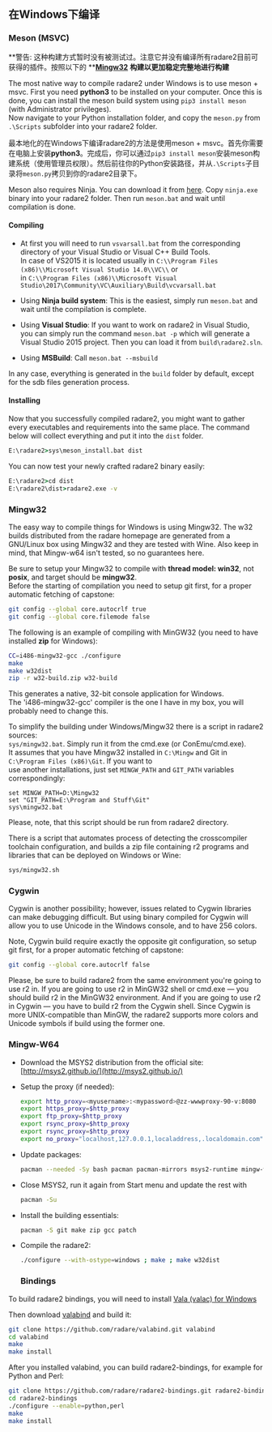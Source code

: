 ## 在Windows下编译

### Meson \(MSVC\)

**警告: 这种构建方式暂时没有被测试过。注意它并没有编译所有radare2目前可获得的插件。按照以下的 **[**Mingw32**](https://legacy.gitbook.com/book/xylearn/radare2book-chinese/edit#) **构建以更加稳定完整地进行构建**

The most native way to compile radare2 under Windows is to use meson + msvc. First you need **python3** to be installed on your computer. Once this is done, you can install the meson build system using `pip3 install meson` \(with Administrator privileges\).  
Now navigate to your Python installation folder, and copy the `meson.py` from `.\Scripts` subfolder into your radare2 folder.

最本地化的在Windows下编译radare2的方法是使用meson + msvc。首先你需要在电脑上安装**python3**。完成后，你可以通过`pip3 install meson`安装meson构建系统（使用管理员权限）。然后前往你的Python安装路径，并从`.\Scripts`子目录将`meson.py`拷贝到你的radare2目录下。

Meson also requires Ninja. You can download it from [here](https://ninja-build.org/). Copy `ninja.exe` binary into your radare2 folder. Then run `meson.bat` and wait until compilation is done.

#### Compiling

* At first you will need to run `vsvarsall.bat` from the corresponding directory of your Visual Studio or Visual C++ Build Tools.  
  In case of VS2015 it is located usually in `C:\\Program Files (x86)\\Microsoft Visual Studio 14.0\\VC\\` or  
  in `C:\\Program Files (x86)\\Microsoft Visual Studio\2017\Community\VC\Auxiliary\Build\vcvarsall.bat`

* Using **Ninja build system**: This is the easiest, simply run `meson.bat` and wait until the compilation is complete.

* Using **Visual Studio**: If you want to work on radare2 in Visual Studio, you can simply run the command `meson.bat -p` which will generate a Visual Studio 2015 project. Then you can load it from `build\radare2.sln`.

* Using **MSBuild**: Call `meson.bat --msbuild`

In any case, everything is generated in the `build` folder by default, except for the sdb files generation process.

#### Installing

Now that you successfully compiled radare2, you might want to gather every executables and requirements into the same place. The command below will collect everything and put it into the `dist` folder.

```bat
E:\radare2>sys\meson_install.bat dist
```

You can now test your newly crafted radare2 binary easily:

```bat
E:\radare2>cd dist
E:\radare2\dist>radare2.exe -v
```

### Mingw32

The easy way to compile things for Windows is using Mingw32. The w32 builds distributed from the radare homepage are generated from a GNU/Linux box using Mingw32 and they are tested with Wine. Also keep in mind, that Mingw-w64 isn't tested, so no guarantees here.

Be sure to setup your Mingw32 to compile with **thread model: win32**, not **posix**, and target should be **mingw32**.  
Before the starting of compilation you need to setup git first, for a proper automatic fetching of capstone:

```sh
git config --global core.autocrlf true
git config --global core.filemode false
```

The following is an example of compiling with MinGW32 \(you need to have installed **zip** for Windows\):

```sh
CC=i486-mingw32-gcc ./configure
make
make w32dist
zip -r w32-build.zip w32-build
```

This generates a native, 32-bit console application for Windows.  
The 'i486-mingw32-gcc' compiler is the one I have in my box, you will probably need to change this.

To simplify the building under Windows/Mingw32 there is a script in radare2 sources:  
`sys/mingw32.bat`. Simply run it from the cmd.exe \(or ConEmu/cmd.exe\).  
It assumes that you have Mingw32 installed in `C:\Mingw` and Git in `C:\Program Files (x86)\Git`. If you want to  
use another installations, just set `MINGW_PATH` and `GIT_PATH` variables correspondingly:

```
set MINGW_PATH=D:\Mingw32
set "GIT_PATH=E:\Program and Stuff\Git"
sys\mingw32.bat
```

Please, note, that this script should be run from radare2 directory.

There is a script that automates process of detecting the crosscompiler toolchain configuration, and builds a zip file containing r2 programs and libraries that can be deployed on Windows or Wine:

```sh
sys/mingw32.sh
```

### Cygwin

Cygwin is another possibility; however, issues related to Cygwin libraries can make debugging difficult. But using binary compiled for Cygwin will allow you to use Unicode in the Windows console, and to have 256 colors.

Note, Cygwin build require exactly the opposite git configuration, so setup git first, for a proper automatic fetching of capstone:

```sh
git config --global core.autocrlf false
```

Please, be sure to build radare2 from the same environment you're going to use r2 in. If you are going to use r2 in MinGW32 shell or cmd.exe — you should build r2 in the MinGW32 environment. And if you are going to use r2 in Cygwin — you have to build r2 from the Cygwin shell. Since Cygwin is more UNIX-compatible than MinGW, the radare2 supports more colors and Unicode symbols if build using the former one.

### Mingw-W64

* Download the MSYS2 distribution from the official site: [http://msys2.github.io/](http://msys2.github.io/)
* Setup the proxy \(if needed\):
  ```sh
  export http_proxy=<myusername>:<mypassword>@zz-wwwproxy-90-v:8080
  export https_proxy=$http_proxy
  export ftp_proxy=$http_proxy
  export rsync_proxy=$http_proxy
  export rsync_proxy=$http_proxy
  export no_proxy="localhost,127.0.0.1,localaddress,.localdomain.com"
  ```
* Update packages:
  ```sh
  pacman --needed -Sy bash pacman pacman-mirrors msys2-runtime mingw-w64-x86_64-toolchain
  ```
* Close MSYS2, run it again from Start menu and update the rest with
  ```sh
  pacman -Su
  ```
* Install the building essentials:
  ```sh
  pacman -S git make zip gcc patch
  ```
* Compile the radare2:

  ```sh
  ./configure --with-ostype=windows ; make ; make w32dist
  ```

  ### Bindings

To build radare2 bindings, you will need to install [Vala \(valac\) for Windows](https://wiki.gnome.org/Projects/Vala/ValaOnWindows)

Then download [valabind](https://github.com/radare/valabind) and build it:

```sh
git clone https://github.com/radare/valabind.git valabind
cd valabind
make
make install
```

After you installed valabind, you can build radare2-bindings, for example for Python and Perl:

```sh
git clone https://github.com/radare/radare2-bindings.git radare2-bindings
cd radare2-bindings
./configure --enable=python,perl
make
make install
```



